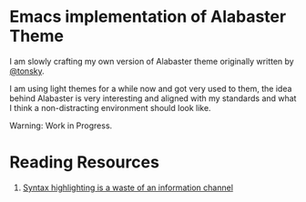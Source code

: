 # Emacs implementation of Alabaster Theme


I am slowly crafting my own version of Alabaster theme originally written by [@tonsky](https://github.com/tonsky/vscode-theme-alabaster).

I am using light themes for a while now and got very used to them, the idea behind Alabaster is very
interesting and aligned with my standards and what I think a non-distracting environment should look
like.


Warning: Work in Progress.


# Reading Resources

1. [Syntax highlighting is a waste of an information channel](https://buttondown.email/hillelwayne/archive/syntax-highlighting-is-a-waste-of-an-information/)
